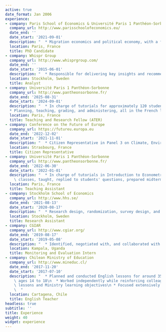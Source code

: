 ```yaml
---
active: true
date_format: Jan 2006
experience:
- company: Paris School of Economics & Université Paris 1 Panthéon-Sorbonne
  company_url: http://www.parisschoolofeconomics.eu/
  date_end: ''
  date_start: '2021-09-01'
  description: "  * Migration economics and political economy, with a focus on migrant integration, mental health, education, and labor markets\n  * Quantitative analysis in Python, R, Stata, and QGIS, with administrative registry data, big data, and experimental methods (randomized controlled trials)\n * Communication to diverse audiences, including in international conferences and seminars, as well as teaching Econometrics and Statistics and Probability in English and French at undergraduate level\n * Project management, research and experimental design, and surveying\n * Independent as well as collaborative and interdisciplinary work, including supervision of a programmer and of interns as well as stakeholder outreach\n * Expected graduation in February 2026"
  location: Paris, France
  title: PhD Candidate
- company: Whispr Group
  company_url: http://www.whisprgroup.com/
  date_end: ''
  date_start: '2015-06-01'
  description: "  * Responsible for delivering key insights and recommendations to executives at large multinational organizations in preparation for strategic decisions\n  * My recommendations have helped guide the revamp of the customer loyalty program of one of the world's largest retailers, the sustainability program of a major automotive manufacturer, and provided insights to executives at a Fortune 500 pharmaceutical company for over 10 years\n  * Analyzing media coverage, social media, and customer sentiments, over time and in connection with important events\n  * Using Microsoft Excel and AI tools to analyze big data\n   * Drafting reports, producing visualizations, and presenting to clients\n  * Working both independently and in teams\n  "
  location: Stockholm, Sweden
  title: Analyst
- company: Université Paris 1 Panthéon-Sorbonne
  company_url: http://www.pantheonsorbonne.fr/
  date_end: '2025-08-31'
  date_start: '2024-09-01'
  description: "  * In charge of tutorials for approximately 120 students of the Statistics and Probability course\n
  * Planning, teaching, grading, and administering, all in the French language\n  "
  location: Paris, France
  title: Teaching and Research Fellow (ATER)
- company: Conference on the Future of Europe
  company_url: https://futureu.europa.eu
  date_end: '2022-12-02'
  date_start: '2021-11-01'
  description: "  * Citizen Representative in Panel 3 on Climate, Environment, and Health, in the working group on Green Transportation\n * Discussions and negotiations with citizens from other European Union member states to find consensus on European policies adapted to diverse European experiences\n * Final report with 49 proposals and 326 concrete measures, 95 percent of which were determined by the European Union institutions to be implementable within current treaties\n  "
  location: Strasbourg, France
  title: Citizen Representative
- company: Université Paris 1 Panthéon-Sorbonne
  company_url: http://www.pantheonsorbonne.fr/
  date_end: '2022-06-30'
  date_start: '2022-01-01'
  description: "  * In charge of tutorials in Introduction to Econometrics course\n * Prepared\
    \ classes, taught, replied to students' questions, prepared midterm examinations, and corrected examinations\n  "
  location: Paris, France
  title: Teaching Assistant
- company: Stockholm School of Economics
  company_url: http://www.hhs.se/
  date_end: '2021-08-13'
  date_start: '2020-08-17'
  description: "  * Research design, randomization, survey design, and piloting\n  * Quantitative data analysis in Stata and literature research\n   * Communication and liaison with external partners, including field staff\n  * Projects on immigrant integration, child literacy, political representation, and COVID-19 in Sweden, India, and Uganda\n  "
  location: Stockholm, Sweden
  title: Research Assistant
- company: CGIAR
  company_url: http://www.cgiar.org/
  date_end: '2019-08-17'
  date_start: '2019-05-08'
  description: "  * Identified, negotiated with, and collaborated with stakeholders including researchers, government officials, NGOs, and farmers involved in the dissemination of biofortified (nutrient enhanced) crops\n  * Processed and harmonized monitoring and evaluation data\n * Facilitated capacity building around record keeping practices for agricultural inputs and output\n  * Planned, organized, and led stakeholder workshops for about 100 participants in collaboration with the World Bank\n * Supervised 7 research assistants in data work and event organization\n  * Facilitated knowledge building, guiding similar projects in other countries, at an Amsterdam conference\n  "
  location: Kampala, Uganda
  title: Monitoring and Evaluation Intern
- company: Chilean Ministry of Education
  company_url: http://www.mineduc.cl/
  date_end: '2017-11-20'
  date_start: '2017-07-10'
  description: "  * Planned and conducted English lessons for around 350 students\
    \ ages 14 to 18\n  * Worked independently while reinforcing colleagues' previous\
    \ lessons and Ministry learning objectives\n * Focused extensively on motivation and engagement with gamification, visual aids, and other interactive elements\n  * Achieved “extremely positive” reviews in students’ evaluations and a high degree of satisfaction from colleagues, superiors, and the Ministry of Education\n\
    \  "
  location: Cartagena, Chile
  title: English Teacher
headless: true
subtitle: ''
title: Experience
weight: 40
widget: experience
---
```

